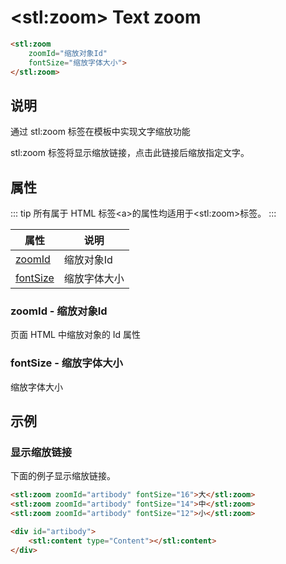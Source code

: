 ﻿---
sidebar: auto
---

# &lt;stl:zoom&gt; Text zoom

```html
<stl:zoom
    zoomId="缩放对象Id"
    fontSize="缩放字体大小">
</stl:zoom>
```

## 说明

通过 stl:zoom 标签在模板中实现文字缩放功能

stl:zoom 标签将显示缩放链接，点击此链接后缩放指定文字。

## 属性

::: tip
所有属于 HTML 标签&lt;a&gt;的属性均适用于&lt;stl:zoom&gt;标签。
:::

| 属性                               | 说明         |
|------------------------------------|--------------|
| [zoomId](#zoomid-缩放对象id)       | 缩放对象Id   |
| [fontSize](#fontsize-缩放字体大小) | 缩放字体大小 |

### zoomId - 缩放对象Id

页面 HTML 中缩放对象的 Id 属性

### fontSize - 缩放字体大小

缩放字体大小

## 示例

### 显示缩放链接

下面的例子显示缩放链接。

```html
<stl:zoom zoomId="artibody" fontSize="16">大</stl:zoom>
<stl:zoom zoomId="artibody" fontSize="14">中</stl:zoom>
<stl:zoom zoomId="artibody" fontSize="12">小</stl:zoom>

<div id="artibody">
    <stl:content type="Content"></stl:content>
</div>
```
